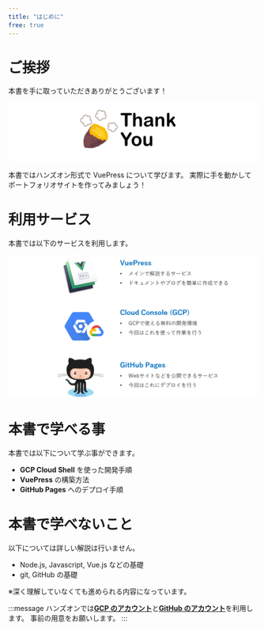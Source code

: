 ```yaml
---
title: "はじめに"
free: true
---
```


# ご挨拶

本書を手に取っていただきありがとうございます！

![](https://github.com/wataru72v/zenn/raw/main/books/wataru72v-vuepress-portfolio/image/thankyou.png)

本書ではハンズオン形式で VuePress について学びます。
実際に手を動かしてポートフォリオサイトを作ってみましょう！

# 利用サービス

本書では以下のサービスを利用します。

![](https://github.com/wataru72v/zenn/raw/main/books/wataru72v-vuepress-portfolio/image/利用サービス.png)

# 本書で学べる事

本書では以下について学ぶ事ができます。

- **GCP Cloud Shell** を使った開発手順
- **VuePress** の構築方法
- **GitHub Pages** へのデプロイ手順

# 本書で学べないこと

以下については詳しい解説は行いません。

- Node.js, Javascript, Vue.js などの基礎
- git, GitHub の基礎

※深く理解していなくても進められる内容になっています。

:::message
ハンズオンでは[**GCP のアカウント**](https://cloud.google.com/)と[**GitHub のアカウント**](https://github.com/)を利用します。
事前の用意をお願いします。
:::
